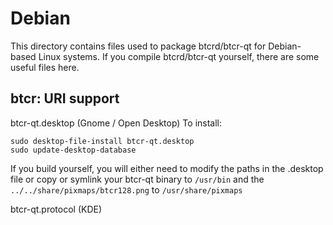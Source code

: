 
Debian
====================
This directory contains files used to package btcrd/btcr-qt
for Debian-based Linux systems. If you compile btcrd/btcr-qt yourself, there are some useful files here.

## btcr: URI support ##


btcr-qt.desktop  (Gnome / Open Desktop)
To install:

	sudo desktop-file-install btcr-qt.desktop
	sudo update-desktop-database

If you build yourself, you will either need to modify the paths in
the .desktop file or copy or symlink your btcr-qt binary to `/usr/bin`
and the `../../share/pixmaps/btcr128.png` to `/usr/share/pixmaps`

btcr-qt.protocol (KDE)

